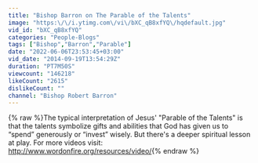 ```yaml
---
title: "Bishop Barron on The Parable of the Talents"
image: "https:\/\/i.ytimg.com\/vi\/bXC_qB8xfYQ\/hqdefault.jpg"
vid_id: "bXC_qB8xfYQ"
categories: "People-Blogs"
tags: ["Bishop","Barron","Parable"]
date: "2022-06-06T23:53:45+03:00"
vid_date: "2014-09-19T13:54:29Z"
duration: "PT7M50S"
viewcount: "146218"
likeCount: "2615"
dislikeCount: ""
channel: "Bishop Robert Barron"
---
```

{% raw %}The typical interpretation of Jesus' &quot;Parable of the Talents&quot; is that the talents symbolize gifts and abilities that God has given us to “spend” generously or “invest” wisely. But there's a deeper spiritual lesson at play. For more videos visit: <a rel="nofollow" target="blank" href="http://www.wordonfire.org/resources/video/">http://www.wordonfire.org/resources/video/</a>{% endraw %}
